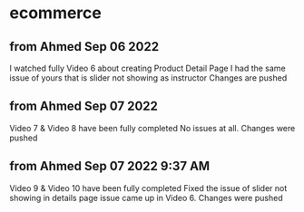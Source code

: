 # ecommerce


## from Ahmed Sep 06 2022
I watched fully Video 6 about creating Product Detail Page
I had the same issue of yours that is slider not showing as instructor
Changes are pushed

## from Ahmed Sep 07 2022
Video 7 & Video 8 have been fully completed
No issues at all.
Changes were pushed

## from Ahmed Sep 07 2022 9:37 AM
Video 9 & Video 10 have been fully completed
Fixed the issue of slider not showing in details page issue came up in Video 6.
Changes were pushed


